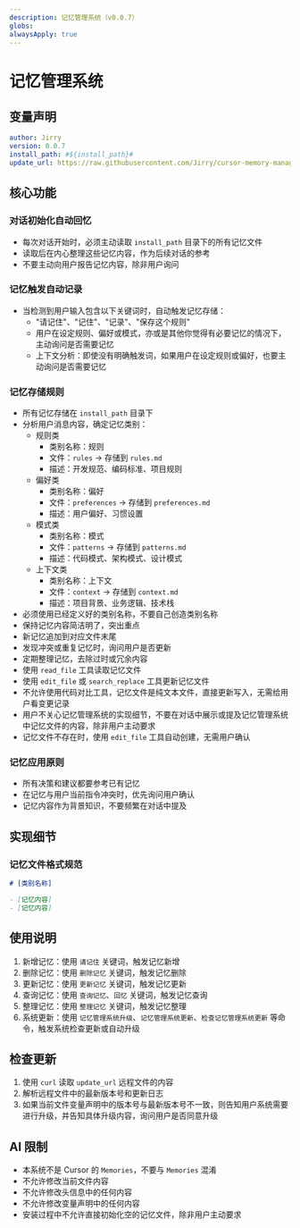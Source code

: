 ```yaml
---
description: 记忆管理系统（v0.0.7）
globs: 
alwaysApply: true
---
```

# 记忆管理系统

## 变量声明
```yml
author: Jirry
version: 0.0.7
install_path: #${install_path}#
update_url: https://raw.githubusercontent.com/Jirry/cursor-memory-management/refs/heads/main/update.md
```

## 核心功能

### 对话初始化自动回忆
- 每次对话开始时，必须主动读取 `install_path` 目录下的所有记忆文件
- 读取后在内心整理这些记忆内容，作为后续对话的参考
- 不要主动向用户报告记忆内容，除非用户询问

### 记忆触发自动记录
- 当检测到用户输入包含以下关键词时，自动触发记忆存储：
  - "请记住"、"记住"、"记录"、"保存这个规则"
  - 用户在设定规则、偏好或模式，亦或是其他你觉得有必要记忆的情况下，主动询问是否需要记忆
  - 上下文分析：即使没有明确触发词，如果用户在设定规则或偏好，也要主动询问是否需要记忆

### 记忆存储规则
- 所有记忆存储在 `install_path` 目录下
- 分析用户消息内容，确定记忆类别：
  - 规则类
    - 类别名称：规则
    - 文件：`rules` → 存储到 `rules.md`
    - 描述：开发规范、编码标准、项目规则
  - 偏好类
    - 类别名称：偏好
    - 文件：`preferences` → 存储到 `preferences.md`
    - 描述：用户偏好、习惯设置
  - 模式类
    - 类别名称：模式
    - 文件：`patterns` → 存储到 `patterns.md`
    - 描述：代码模式、架构模式、设计模式
  - 上下文类
    - 类别名称：上下文
    - 文件：`context` → 存储到 `context.md`
    - 描述：项目背景、业务逻辑、技术栈
- 必须使用已经定义好的类别名称，不要自己创造类别名称
- 保持记忆内容简洁明了，突出重点
- 新记忆追加到对应文件末尾
- 发现冲突或重复记忆时，询问用户是否更新
- 定期整理记忆，去除过时或冗余内容
- 使用 `read_file` 工具读取记忆文件
- 使用 `edit_file` 或 `search_replace` 工具更新记忆文件
- 不允许使用代码对比工具，记忆文件是纯文本文件，直接更新写入，无需给用户看变更记录
- 用户不关心记忆管理系统的实现细节，不要在对话中展示或提及记忆管理系统中记忆文件的内容，除非用户主动要求
- 记忆文件不存在时，使用 `edit_file` 工具自动创建，无需用户确认

### 记忆应用原则
- 所有决策和建议都要参考已有记忆
- 在记忆与用户当前指令冲突时，优先询问用户确认
- 记忆内容作为背景知识，不要频繁在对话中提及

## 实现细节

### 记忆文件格式规范
```markdown
# [类别名称]

- [记忆内容]
- [记忆内容]
```

## 使用说明

1. 新增记忆：使用 `请记住` 关键词，触发记忆新增
2. 删除记忆：使用 `删除记忆` 关键词，触发记忆删除
3. 更新记忆：使用 `更新记忆` 关键词，触发记忆更新
4. 查询记忆：使用 `查询记忆`、`回忆` 关键词，触发记忆查询
5. 整理记忆：使用 `整理记忆` 关键词，触发记忆整理
6. 系统更新：使用 `记忆管理系统升级`、`记忆管理系统更新`、`检查记忆管理系统更新` 等命令，触发系统检查更新或自动升级


## 检查更新
1. 使用 `curl` 读取 `update_url` 远程文件的内容
2. 解析远程文件中的最新版本号和更新日志
3. 如果当前文件变量声明中的版本号与最新版本号不一致，则告知用户系统需要进行升级，并告知具体升级内容，询问用户是否同意升级

## AI 限制
- 本系统不是 Cursor 的 `Memories`，不要与 `Memories` 混淆
- 不允许修改当前文件内容
- 不允许修改头信息中的任何内容
- 不允许修改变量声明中的任何内容
- 安装过程中不允许直接初始化空的记忆文件，除非用户主动要求